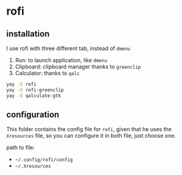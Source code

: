 # rofi

## installation

I use rofi with three different tab, instead of `dmenu`
1. Run: to launch application, like `dmenu`
2. Clipboard: clipboard manager thanks to `greenclip`
3. Calculator: thanks to `qalc`

```bash
yay -S rofi
yay -S rofi-greenclip
yay -S qalculate-gtk
```

## configuration

This folder contains the config file for `rofi`, given that he uses the
`Xresources` file, so you can configure it in both file, just choose one.

path to file:
- `~/.config/rofi/config`
- `~/.Xresources`
